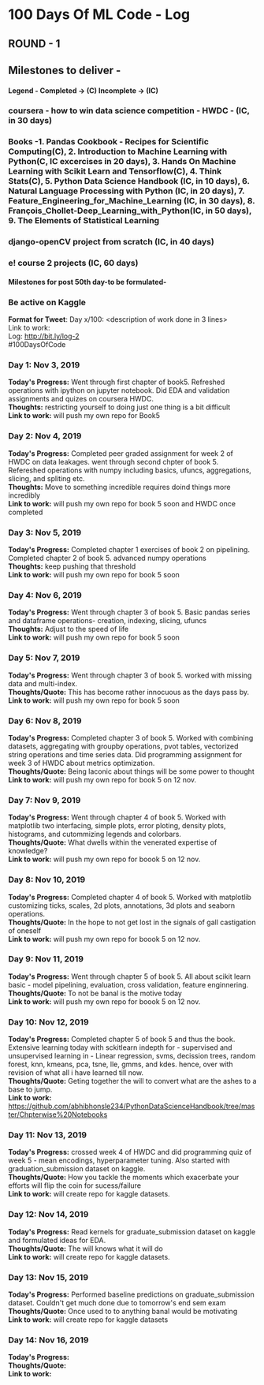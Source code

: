 # 100 Days Of ML Code - Log

## ROUND - 1

## Milestones to deliver - 
#### Legend - Completed -> (C) Incomplete -> (IC)
### coursera - how to win data science competition - HWDC -  (IC, in 30 days) 
### Books -1. Pandas Cookbook - Recipes for Scientific Computing(C), 2. Introduction to Machine Learning with Python(C, IC excercises in 20 days), 3. Hands On Machine Learning with Scikit Learn and Tensorflow(C), 4. Think Stats(C),  5. Python Data Science Handbook (IC, in 10 days), 6. Natural Language Processing with Python (IC, in 20 days), 7. Feature_Engineering_for_Machine_Learning (IC, in 30 days), 8. François_Chollet-Deep_Learning_with_Python(IC, in 50 days), 9. The Elements of Statistical Learning 
### django-openCV project from scratch (IC, in 40 days)
### e! course 2 projects (IC, 60 days)
#### Milestones for post 50th day-to be formulated-
### Be active on Kaggle

**Format for Tweet**:
Day x/100: <description of work done in 3 lines><br>
Link to work: <if required><br>
Log: http://bit.ly/log-2<br>
#100DaysOfCode
  
### Day 1: Nov 3, 2019 
**Today's Progress:** Went through first chapter of book5. Refreshed operations with ipython on jupyter notebook. Did EDA and validation assignments and quizes on coursera HWDC.<br>
**Thoughts:** restricting yourself to doing just one thing is a bit difficult<br>
**Link to work:** will push my own repo for Book5

### Day 2: Nov 4, 2019 
**Today's Progress:** Completed peer graded assignment for week 2 of HWDC on data leakages. went through second chpter of book 5. Refereshed operations with numpy including basics, ufuncs, aggregations, slicing, and spliting etc.<br>
**Thoughts:** Move to something incredible requires doind things more incredibly<br>
**Link to work:** will push my own repo for book 5 soon and HWDC once completed

### Day 3: Nov 5, 2019 
**Today's Progress:** Completed chapter 1 exercises of book 2 on pipelining. Completed chapter 2 of book 5. advanced numpy operations<br>
**Thoughts:** keep pushing that threshold<br>
**Link to work:** will push my own repo for book 5 soon

### Day 4: Nov 6, 2019 
**Today's Progress:** Went through chapter 3 of book 5. Basic pandas series and dataframe operations- creation, indexing, slicing, ufuncs<br>
**Thoughts:** Adjust to the speed of life<br>
**Link to work:** will push my own repo for book 5 soon

### Day 5: Nov 7, 2019 
**Today's Progress:** Went through chapter 3 of book 5. worked with missing data and multi-index.<br>
**Thoughts/Quote:** This has become rather innocuous as the days pass by.<br>
**Link to work:** will push my own repo for book 5 soon

### Day 6: Nov 8, 2019 
**Today's Progress:** Completed chapter 3 of book 5. Worked with combining datasets, aggregating with groupby operations, pvot tables, vectorized string operations and time series data. Did programming assignment for week 3 of HWDC about metrics optimization. <br>
**Thoughts/Quote:** Being laconic about things will be some power to thought<br>
**Link to work:** will push my own repo for book 5 on 12 nov.

### Day 7: Nov 9, 2019 
**Today's Progress:** Went through chapter 4 of book 5. Worked with matplotlib two interfacing, simple plots, error ploting, density plots, histograms, and cutommizing legends and colorbars.<br>
**Thoughts/Quote:** What dwells within the venerated expertise of knowledge?<br>
**Link to work:** will push my own repo for boook 5 on 12 nov.

### Day 8: Nov 10, 2019 
**Today's Progress:** Completed chapter 4 of book 5. Worked with matplotlib customizing ticks, scales, 2d plots, annotations, 3d plots and seaborn operations.<br>
**Thoughts/Quote:** In the hope to not get lost in the signals of gall castigation of oneself<br>
**Link to work:** will push my own repo for boook 5 on 12 nov.

### Day 9: Nov 11, 2019 
**Today's Progress:** Went through chapter 5 of book 5. All about scikit learn basic - model pipelining, evaluation, cross validation, feature enginnering.<br>
**Thoughts/Quote:** To not be banal is the motive today<br>
**Link to work:** will push my own repo for boook 5 on 12 nov.

### Day 10: Nov 12, 2019 
**Today's Progress:** Completed chapter 5 of book 5 and thus the book. Extensive learning today with sckitlearn indepth for  - supervised and unsupervised learning in - Linear regression, svms, decission trees, random forest, knn, kmeans, pca, tsne, lle, gmms, and kdes. hence, over with revision of what all i have learned till now.<br>
**Thoughts/Quote:** Geting together the will to convert what are the ashes to a base to jump.<br>
**Link to work:** https://github.com/abhibhonsle234/PythonDataScienceHandbook/tree/master/Chpterwise%20Notebooks

### Day 11: Nov 13, 2019 
**Today's Progress:** crossed week 4 of HWDC and did programming quiz of week 5 - mean encodings, hyperparameter tuning. Also started with graduation_submission dataset on kaggle.<br>
**Thoughts/Quote:** How you tackle the moments which exacerbate your efforts will flip the coin for sucess/failure<br>
**Link to work:** will create repo for kaggle datasets.

### Day 12: Nov 14, 2019 
**Today's Progress:** Read kernels for graduate_submission dataset on kaggle and formulated ideas for EDA. <br>
**Thoughts/Quote:** The will knows what it will do<br>
**Link to work:** will create repo for kaggle datasets.

### Day 13: Nov 15, 2019 
**Today's Progress:** Performed baseline predictions on graduate_submission dataset. Couldn't get much done due to tomorrow's end sem exam <br>
**Thoughts/Quote:** Once used to to anything banal would be motivating<br>
**Link to work:** will create repo for kaggle datasets

### Day 14: Nov 16, 2019 
**Today's Progress:** <br>
**Thoughts/Quote:** <br>
**Link to work:**
